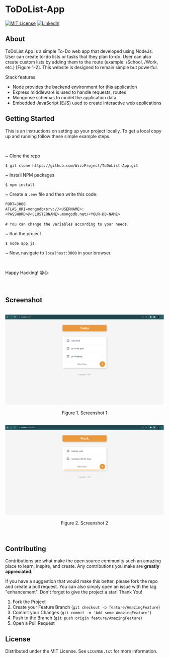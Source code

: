 # ToDoList-App

<!-- By Marvin Joseph -->

[![MIT License][license-shield]][license-url]
[![LinkedIn][linkedin-shield]][linkedin-url]

<!-- ABOUT -->

## About

ToDoList App is a simple To-Do web app that developed using NodeJs.
User can create to-do lists or tasks that they plan to-do.
User can also create custom lists by adding them to the route (example: /School, /Work, etc.) [Figure 1-2].
This website is designed to remain simple but powerful.

Stack features:

- Node provides the backend environment for this application
- Express middleware is used to handle requests, routes
- Mongoose schemas to model the application data
- Embedded JavaScript (EJS) used to create interactive web applications
  <br />

<!-- GETTING STARTED -->

## Getting Started

This is an instructions on setting up your project locally.
To get a local copy up and running follow these simple example steps.

<br />

~ Clone the repo

```
$ git clone https://github.com/WizzProject/ToDoList-App.git

```

~ Install NPM packages

```
$ npm install

```

~ Create a `.env` file and then write this code:

```env
PORT=3000
ATLAS_URI=mongodb+srv://<USERNAME>:<PASSWORD>@<CLUSTERNAME>.mongodb.net/<YOUR-DB-NAME>

# You can change the variables according to your needs.

```

~ Run the project

```
$ node app.js

```

~ Now, navigate to `localhost:3000` in your browser.

<br />

Happy Hacking! 😁👍

<br />

<!-- SCREENSHOT -->

## Screenshot

<br />
<div align="center">
  <a href="https://github.com/WizzProject/ToDoList-App/blob/main/public/images/screenshot/">
    <img src="public/images/screenshot/Screenshot%20todolist-app%20part-1.png" alt="Screenshot 1" width="800" />
  </a>
  <p text-align="center">
    Figure 1. Screenshot 1
  </p>
  <br />

  <a href="https://github.com/WizzProject/ToDoList-App/blob/main/public/images/screenshot/">
    <img src="public/images/screenshot/Screenshot%20todolist-app%20part-2.png" alt="Screenshot 2" width="800" />
  </a>
  <p text-align="center">
    Figure 2. Screenshot 2
  </p>
</div>
<br />

<!-- CONTRIBUTING -->

## Contributing

Contributions are what make the open source community such an amazing place to learn, inspire, and create.
Any contributions you make are **greatly appreciated**.

If you have a suggestion that would make this better, please fork the repo and create a pull request.
You can also simply open an issue with the tag "enhancement".
Don't forget to give the project a star! Thank You!

1. Fork the Project
2. Create your Feature Branch (`git checkout -b feature/AmazingFeature`)
3. Commit your Changes (`git commit -m 'Add some AmazingFeature'`)
4. Push to the Branch (`git push origin feature/AmazingFeature`)
5. Open a Pull Request
   <br />

<!-- LICENSE -->

## License

Distributed under the MIT License. See `LICENSE.txt` for more information.
<br />

<!-- MARKDOWN LINKS & IMAGES -->

[license-shield]: https://img.shields.io/github/license/othneildrew/Best-README-Template.svg?style=for-the-badge
[license-url]: https://github.com/WizzProject/ToDoList-App/blob/main/LICENSE.txt
[linkedin-shield]: https://img.shields.io/badge/-LinkedIn-black.svg?style=for-the-badge&logo=linkedin&colorB=555
[linkedin-url]: https://www.linkedin.com/in/marvin-joseph-manuel-setyawan
